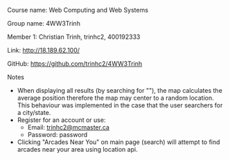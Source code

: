 Course name: Web Computing and Web Systems

Group name: 4WW3Trinh

Member 1: Christian Trinh, trinhc2, 400192333

Link: http://18.189.62.100/

GitHub: https://github.com/trinhc2/4WW3Trinh

Notes
 * When displaying all results (by searching for ""), the map calculates the average position therefore the map may center to a random location. This behaviour was implemented in the case that the user searchers for a city/state.
 * Register for an account or use:
   * Email: trinhc2@mcmaster.ca
   * Password: password
 * Clicking "Arcades Near You" on main page (search) will attempt to find arcades near your area using location api.